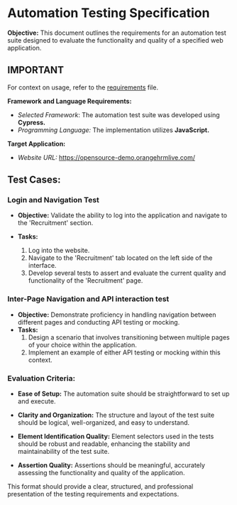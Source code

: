 # Automation Testing Specification

**Objective:** This document outlines the requirements for an automation test suite designed to evaluate the functionality and quality of a specified web application.

## IMPORTANT

For context on usage, refer to the [requirements](./requirements.md) file.

**Framework and Language Requirements:**
+ *Selected Framework*: The automation test suite was developed using **Cypress.**
+ *Programming Language:* The implementation utilizes **JavaScript.**

**Target Application:**
+ *Website URL:* https://opensource-demo.orangehrmlive.com/


## Test Cases:

### Login and Navigation Test

     
- **Objective:** Validate the ability to log into the application and navigate to the 'Recruitment' section.

- **Tasks:**
    1. Log into the website.
    2. Navigate to the 'Recruitment' tab located on the left side of the interface.
    3. Develop several tests to assert and evaluate the current quality and functionality of the 'Recruitment' page.


### Inter-Page Navigation and API interaction test

- **Objective:** Demonstrate proficiency in handling navigation between different pages and conducting API testing or mocking.
- **Tasks:**
    1. Design a scenario that involves transitioning between multiple pages of your choice within the application.
    2. Implement an example of either API testing or mocking within this context.


### Evaluation Criteria:

- **Ease of Setup:** The automation suite should be straightforward to set up and execute.

- **Clarity and Organization:** The structure and layout of the test suite should be logical, well-organized, and easy to understand.

- **Element Identification Quality:** Element selectors used in the tests should be robust and readable, enhancing the stability and maintainability of the test suite.

- **Assertion Quality:** Assertions should be meaningful, accurately assessing the functionality and quality of the application.

This format should provide a clear, structured, and professional presentation of the testing requirements and expectations.
